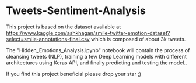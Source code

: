 # Tweets-Sentiment-Analysis
This project is based on the dataset available at https://www.kaggle.com/ashkhagan/smile-twitter-emotion-dataset?select=smile-annotations-final.csv which is composed of about 3k tweets.

The "Hidden_Emotions_Analysis.ipynb" notebook will contain the process of cleansing tweets (NLP), training a few Deep Learning models with different architectures using Keras API, and finally predicting and testing the model..

If you find this project beneficial please drop your star ;)
